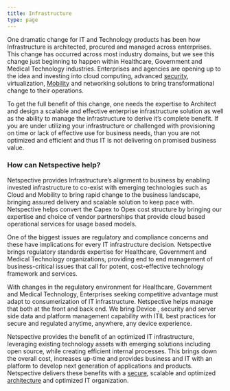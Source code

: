 ```yaml
---
title: Infrastructure
type: page
---
```

One dramatic change for IT and Technology products has been how Infrastructure is architected, procured and managed across enterprises. This change has occurred across most industry domains, but we see this change just beginning to happen within Healthcare, Government and Medical Technology industries. Enterprises and agencies are opening up to the idea and investing into cloud computing, advanced [security](/security/), virtualization, [Mobility](/mobility/) and networking solutions to bring transformational change to their operations.

To get the full benefit of this change, one needs the expertise to Architect and design a scalable and effective enterprise infrastructure solution as well as the ability to manage the infrastructure to derive it’s complete benefit. If you are under utilizing your infrastructure or challenged with provisioning on time or lack of effective use for business needs, than you are not optimized and efficient and thus IT is not delivering on promised business value.

### How can Netspective help?

Netspective provides Infrastructure’s alignment to business by enabling invested infrastructure to co-exist with emerging technologies such as Cloud and Mobility to bring rapid change to the business landscape, bringing assured delivery and scalable solution to keep pace with. Netspective helps convert the Capex to Opex cost structure by bringing our expertise and choice of vendor partnerships that provide cloud based operational services for usage based models.

One of the biggest issues are regulatory and compliance concerns and these have implications for every IT infrastructure decision. Netspective brings regulatory standards expertise for Healthcare, Government and Medical Technology organizations, providing end to end management of business-critical issues that call for potent, cost-effective technology framework and services.

With changes in the regulatory environment for Healthcare, Government and Medical Technology, Enterprises seeking competitive advantage must adapt to consumerization of IT infrastructure. Netspective helps manage that both at the front and back end. We bring Device , security and server side data and platform management capability with ITIL best practices for secure and regulated anytime, anywhere, any device experience.

Netspective provides the benefit of an optimized IT infrastructure, leveraging existing technology assets with emerging solutions including open source, while creating efficient internal processes. This brings down the overall cost, increases up-time and provides business and IT with an platform to develop next generation of applications and products. Netspective delivers these benefits with a [secure](/security/), scalable and optimized [architecture](/architecture/) and optimized IT organization.